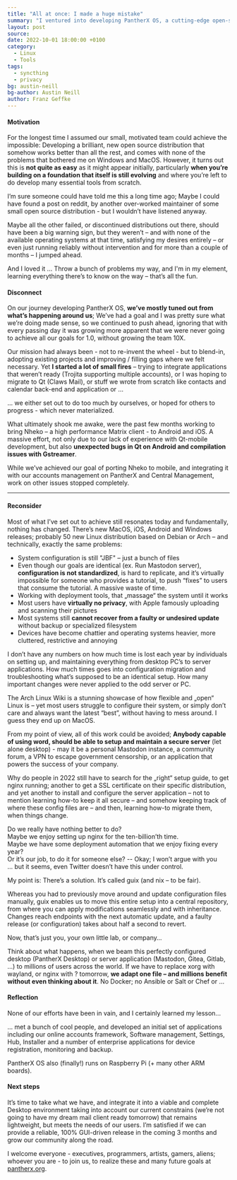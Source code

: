 ```yaml
---
title: "All at once: I made a huge mistake"
summary: "I ventured into developing PantherX OS, a cutting-edge open-source operating system, aiming to tackle the issues found in Windows and MacOS. Throughout the process, I encountered numerous obstacles and gained valuable insights from the experience."
layout: post
source:
date: 2022-10-01 18:00:00 +0100
category:
  - Linux
  - Tools
tags:
  - syncthing
  - privacy
bg: austin-neill
bg-author: Austin Neill
author: Franz Geffke
---
```


#### Motivation

For the longest time I assumed our small, motivated team could achieve the impossible: Developing a brilliant, new open source distribution that somehow works better than all the rest, and comes with none of the problems that bothered me on Windows and MacOS. However, it turns out this is **not quite as easy** as it might appear initially, particularly **when you’re building on a foundation that itself is still evolving** and where you’re left to do develop many essential tools from scratch.

I’m sure someone could have told me this a long time ago; Maybe I could have found a post on reddit, by another over-worked maintainer of some small open source distribution - but I wouldn’t have listened anyway.

Maybe all the other failed, or discontinued distributions out there, should have been a big warning sign, but they weren’t – and with none of the available operating systems at that time, satisfying my desires entirely – or even just running reliably without intervention and for more than a couple of months – I jumped ahead.

And I loved it … Throw a bunch of problems my way, and I'm in my element, learning everything there’s to know on the way – that’s all the fun.

#### Disconnect

On our journey developing PantherX OS, **we’ve mostly tuned out from what’s happening around us**; We’ve had a goal and I was pretty sure what we’re doing made sense, so we continued to push ahead, ignoring that with every passing day it was growing more apparent that we were never going to achieve all our goals for 1.0, without growing the team 10X.

Our mission had always been - not to re-invent the wheel - but to blend-in, adopting existing projects and improving / filling gaps where we felt necessary. Yet **I started a lot of small fires** – trying to integrate applications that weren’t ready (Trojita supporting multiple accounts), or I was hoping to migrate to Qt (Claws Mail), or stuff we wrote from scratch like contacts and calendar back-end and application or …

... we either set out to do too much by ourselves, or hoped for others to progress - which never materialized.

What ultimately shook me awake, were the past few months working to bring Nheko – a high performance Matrix client - to Android and iOS. A massive effort, not only due to our lack of experience with Qt-mobile development, but also **unexpected bugs in Qt on Android and compilation issues with Gstreamer**.

While we’ve achieved our goal of porting Nheko to mobile, and integrating it with our accounts management on PantherX and Central Management, work on other issues stopped completely.

---

#### Reconsider

Most of what I’ve set out to achieve still resonates today and fundamentally, nothing has changed. There’s new MacOS, iOS, Android and Windows releases; probably 50 new Linux distribution based on Debian or Arch – and technically, exactly the same problems:

- System configuration is still "JBF" – just a bunch of files
- Even though our goals are identical (ex. Run Mastodon server), **configuration is not standardized**, is hard to replicate, and it’s virtually impossible for someone who provides a tutorial, to push “fixes” to users that consume the tutorial. A massive waste of time.
- Working with deployment tools, that „massage“ the system until it works
- Most users have **virtually no privacy**, with Apple famously uploading and scanning their pictures
- Most systems still **cannot recover from a faulty or undesired update** without backup or specialized filesystem
- Devices have become chattier and operating systems heavier, more cluttered, restrictive and annoying

I don’t have any numbers on how much time is lost each year by individuals on setting up, and maintaining everything from desktop PC’s to server applications. How much times goes into configuration migration and troubleshooting what’s supposed to be an identical setup. How many important changes were never applied to the odd server or PC.

The Arch Linux Wiki is a stunning showcase of how flexible and „open“ Linux is – yet most users struggle to configure their system, or simply don’t care and always want the latest “best”, without having to mess around. I guess they end up on MacOS.

From my point of view, all of this work could be avoided; **Anybody capable of using word, should be able to setup and maintain a secure server** (let alone desktop) - may it be a personal Mastodon instance, a community forum, a VPN to escape government censorship, or an application that powers the success of your company.

Why do people in 2022 still have to search for the „right“ setup guide, to get nginx running; another to get a SSL certificate on their specific distribution, and yet another to install and configure the server application – not to mention learning how-to keep it all secure – and somehow keeping track of where these config files are – and then, learning how-to migrate them, when things change.

Do we really have nothing better to do?<br>
Maybe we enjoy setting up nginx for the ten-billion’th time.<br>
Maybe we have some deployment automation that we enjoy fixing every year?<br>
Or it’s our job, to do it for someone else? -- Okay; I won’t argue with you<br>
… but it seems, even Twitter doesn’t have this under control.

My point is: There’s a solution. It’s called guix (and nix – to be fair).

Whereas you had to previously move around and update configuration files manually, guix enables us to move this entire setup into a central repository, from where you can apply modifications seamlessly and with inheritance. Changes reach endpoints with the next automatic update, and a faulty release (or configuration) takes about half a second to revert.

Now, that’s just you, your own little lab, or company…

Think about what happens, when we beam this perfectly configured desktop (PantherX Desktop) or server application (Mastodon, Gitea, Gitlab, …) to millions of users across the world. If we have to replace xorg with wayland, or nginx with ? tomorrow, **we adapt one file – and millions benefit without even thinking about it**. No Docker; no Ansible or Salt or Chef or …

#### Reflection

None of our efforts have been in vain, and I certainly learned my lesson...

... met a bunch of cool people, and developed an initial set of applications including our online accounts framework, Software management, Settings, Hub, Installer and a number of enterprise applications for device registration, monitoring and backup.

PantherX OS also (finally!) runs on Raspberry Pi (+ many other ARM boards).

#### Next steps

It’s time to take what we have, and integrate it into a viable and complete Desktop environment taking into account our current constrains (we’re not going to have my dream mail client ready tomorrow) that remains lightweight, but meets the needs of our users. I’m satisfied if we can provide a reliable, 100% GUI-driven release in the coming 3 months and grow our community along the road.

I welcome everyone - executives, programmers, artists, gamers, aliens; whoever you are - to join us, to realize these and many future goals at [pantherx.org](www.pantherx.org).
